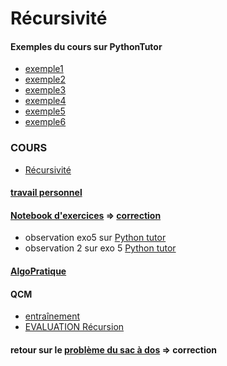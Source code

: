 # Récursivité
#### Exemples du cours sur PythonTutor
* [exemple1](http://www.pythontutor.com/visualize.html#code=def%20somme%28n%29%20%3A%20%0A%20%20%20%20if%20n%20%3D%3D%200%20%3A%0A%20%20%20%20%20%20%20%20return%200%0A%20%20%20%20%23%20else%0A%20%20%20%20return%20n%20%2B%20somme%28n-1%29%0A%0Aprint%20%28somme%284%29%29&cumulative=false&curInstr=0&heapPrimitives=nevernest&mode=display&origin=opt-frontend.js&py=3&rawInputLstJSON=%5B%5D&textReferences=false)
* [exemple2](https://pythontutor.com/visualize.html#code=def%20puissance%28x,n%29%3A%0A%20%20%20%20if%20n%3D%3D0%3A%0A%20%20%20%20%20%20%20%20return%201%0A%20%20%20%20elif%20n%3D%3D1%20%3A%0A%20%20%20%20%20%20%20%20return%20x%0A%20%20%20%20else%20%3A%0A%20%20%20%20%20%20%20%20return%20x%20*%20puissance%28x,%20n-1%29%0A%0Aprint%28puissance%282,3%29%29&cumulative=false&curInstr=1&heapPrimitives=nevernest&mode=display&origin=opt-frontend.js&py=3&rawInputLstJSON=%5B%5D&textReferences=false)
* [exemple3](https://pythontutor.com/visualize.html#code=def%20fibo%28n%29%3A%0A%20%20%20%20if%20n%20%3D%3D%200%3A%0A%20%20%20%20%20%20%20%20return%201%0A%20%20%20%20elif%20n%20%3D%3D%201%3A%0A%20%20%20%20%20%20%20%20return%201%0A%20%20%20%20else%20%3A%0A%20%20%20%20%20%20%20%20return%20fibo%28n-1%29%20%2B%20fibo%28n-2%29%0A%0Aprint%28fibo%284%29%29&cumulative=false&curInstr=1&heapPrimitives=nevernest&mode=display&origin=opt-frontend.js&py=3&rawInputLstJSON=%5B%5D&textReferences=false)
* [exemple4](https://pythontutor.com/visualize.html#code=def%20a%28n%29%3A%0A%20%20%20%20if%20n%3D%3D0%3A%0A%20%20%20%20%20%20%20%20return%201%0A%20%20%20%20return%202*a%28n-1%29%2B3*b%28n-1%29%0A%0A%0Adef%20b%28n%29%3A%0A%20%20%20%20if%20n%3D%3D0%3A%0A%20%20%20%20%20%20%20%20return%202%0A%20%20%20%20return%20a%28n-1%29-b%28n-1%29%0A%0Aprint%28b%282%29%29&cumulative=false&curInstr=2&heapPrimitives=nevernest&mode=display&origin=opt-frontend.js&py=3&rawInputLstJSON=%5B%5D&textReferences=false)
* [exemple5](https://pythontutor.com/visualize.html#code=def%20puiss%28x,n%29%3A%0A%20%20%20%20if%20n%3D%3D0%20%3A%0A%20%20%20%20%20%20%20%20return%201%0A%20%20%20%20if%20n%3D%3D1%20%3A%0A%20%20%20%20%20%20%20%20return%20x%0A%20%20%20%20r%20%3D%20puiss%28x,%20n//2%29%0A%20%20%20%20if%20n%252%3D%3D0%3A%20%0A%20%20%20%20%20%20%20%20return%20r*r%20%0A%20%20%20%20else%20%3A%0A%20%20%20%20%20%20%20%20return%20r%20*%20r%20*x%0A%0Aprint%28puiss%282,12%29%29&cumulative=false&curInstr=1&heapPrimitives=nevernest&mode=display&origin=opt-frontend.js&py=3&rawInputLstJSON=%5B%5D&textReferences=false)
* [exemple6](https://pythontutor.com/visualize.html#code=def%20copy%28a%20%3Aint%20,b%20%3A%20str%29%3A%0A%20%20%20%20if%20a%3D%3D1%3A%0A%20%20%20%20%20%20%20%20return%20b%0A%20%20%20%20else%20%3A%0A%20%20%20%20%20%20%20%20return%20copy%28%20a-1%20,%20b%2Bb%29%0A%0Aprint%28copy%283,'%3F'%29%29&cumulative=false&curInstr=1&heapPrimitives=nevernest&mode=display&origin=opt-frontend.js&py=3&rawInputLstJSON=%5B%5D&textReferences=false)

### COURS
* [Récursivité](RECURSIVITE_COURS.ipynb)

#### [travail personnel](https://notebook.basthon.fr/?from=https://raw.githubusercontent.com/thfruchart/tnsi/main/01/RECURSIVITE_TRAVAIL_PERSO.ipynb)


#### [Notebook d'exercices](https://notebook.basthon.fr/?from=https://raw.githubusercontent.com/thfruchart/tnsi/main/01/exercices_recursion.ipynb)  => [correction](https://notebook.basthon.fr/?from=https://raw.githubusercontent.com/thfruchart/tnsi/main/01/CORR_exo4_exo5.ipynb)
* observation exo5 sur [Python tutor](https://pythontutor.com/render.html#code=def%20deplace_et_compte%28k,depart,arrivee,interm%29%3A%0A%20%20%20%20%23%20case%20de%20base%0A%20%20%20%20if%20k%20%3D%3D%201%20%3A%0A%20%20%20%20%20%20%20%20print%28depart,%20%22%20%3D%3E%20%22,%20arrivee%29%0A%20%20%20%20%20%20%20%20return%201%0A%20%20%20%20else%20%3A%20%23%20cas%20r%C3%A9cursif%0A%20%20%20%20%20%20%20%20debut%20%3D%20deplace_et_compte%28k-1,depart,interm,arrivee%29%0A%20%20%20%20%20%20%20%20print%28depart,%20%22%20%3D%3E%20%22,%20arrivee%29%0A%20%20%20%20%20%20%20%20fin%20%3D%20deplace_et_compte%28k-1,interm,arrivee,depart%29%20%20%0A%20%20%20%20%20%20%20%20return%20debut%20%2B%201%20%2B%20fin%0A%0Adeplace_et_compte%283,'A',%20'C',%20'B'%29&cumulative=false&curInstr=0&heapPrimitives=nevernest&mode=display&origin=opt-frontend.js&py=3&rawInputLstJSON=%5B%5D&textReferences=false)
* observation 2 sur exo 5 [Python tutor](https://pythontutor.com/render.html#code=def%20deplace_et_compte%28k,depart,arrivee,interm%29%3A%0A%20%20%20%20%23%20case%20de%20base%0A%20%20%20%20if%20k%20%3D%3D%201%20%3A%0A%20%20%20%20%20%20%20%20print%28depart,%20%22%20%3D%3E%20%22,%20arrivee%29%0A%20%20%20%20%20%20%20%20return%201%0A%20%20%20%20else%20%3A%20%23%20cas%20r%C3%A9cursif%0A%20%20%20%20%20%20%20%20cpt%20%3D%200%0A%20%20%20%20%20%20%20%20cpt%20%2B%3D%20deplace_et_compte%28k-1,depart,interm,arrivee%29%0A%20%20%20%20%20%20%20%20print%28depart,%20%22%20%3D%3E%20%22,%20arrivee%29%0A%20%20%20%20%20%20%20%20cpt%20%2B%3D%201%0A%20%20%20%20%20%20%20%20cpt%20%2B%3D%20deplace_et_compte%28k-1,interm,arrivee,depart%29%20%20%0A%20%20%20%20%20%20%20%20return%20cpt%0A%0Adeplace_et_compte%283,'A',%20'C',%20'B'%29&cumulative=false&curInstr=10&heapPrimitives=nevernest&mode=display&origin=opt-frontend.js&py=3&rawInputLstJSON=%5B%5D&textReferences=false)

#### [AlgoPratique](https://pratique.forge.apps.education.fr/algo/30-rec/)
#### QCM 
* [entraînement](https://genumsi.inria.fr/qcm.php?h=cf4244c08fa38c7c0e611edfac246f7b)
* [EVALUATION Récursion](https://genumsi.inria.fr/qcm.php?h=2dc4c8508c1aa38e2a4eeb5913222f91)

#### retour sur le [problème du sac à dos](https://notebook.basthon.fr/?from=https://raw.githubusercontent.com/thfruchart/tnsi/main/01/PbSacADos.ipynb)  => correction[](https://notebook.basthon.fr/?from=https://raw.githubusercontent.com/thfruchart/tnsi/main/01/PbSacADos_correction.ipynb)
